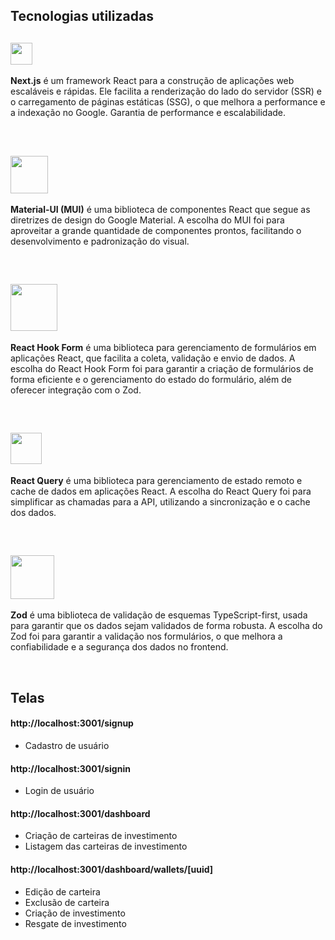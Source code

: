 ## Tecnologias utilizadas

## <img src="https://upload.wikimedia.org/wikipedia/commons/8/8e/Nextjs-logo.svg" height="35" />

**Next.js** é um framework React para a construção de aplicações web escaláveis e rápidas. Ele facilita a renderização do lado do servidor (SSR) e o carregamento de páginas estáticas (SSG), o que melhora a performance e a indexação no Google. Garantia de performance e escalabilidade.

<br />

## <img src="https://gitnation.imgix.net/stichting-frontend-amsterdam/image/upload/v1724858269/mui-logo-dark-text_qi0eho.png?auto=format,compress&fit=scale&w=300" height="60" />

**Material-UI (MUI)** é uma biblioteca de componentes React que segue as diretrizes de design do Google Material. A escolha do MUI foi para aproveitar a grande quantidade de componentes prontos, facilitando o desenvolvimento e padronização do visual.

<br />

## <img src="https://react-hook-form.com/images/logo/react-hook-form-logo-only.svg" height="75" />

**React Hook Form** é uma biblioteca para gerenciamento de formulários em aplicações React, que facilita a coleta, validação e envio de dados. A escolha do React Hook Form foi para garantir a criação de formulários de forma eficiente e o gerenciamento do estado do formulário, além de oferecer integração com o Zod.

<br />

## <img src="https://ucarecdn.com/39dea013-fbb2-486d-b16b-bf2e1cc43af3/" height="50" />

**React Query** é uma biblioteca para gerenciamento de estado remoto e cache de dados em aplicações React. A escolha do React Query foi para simplificar as chamadas para a API, utilizando a sincronização e o cache dos dados.

<br />

## <img src="https://zod.dev/logo.svg" width="70" />

**Zod** é uma biblioteca de validação de esquemas TypeScript-first, usada para garantir que os dados sejam validados de forma robusta. A escolha do Zod foi para garantir a validação nos formulários, o que melhora a confiabilidade e a segurança dos dados no frontend.

<br />

## Telas

#### http://localhost:3001/signup

- Cadastro de usuário

#### http://localhost:3001/signin

- Login de usuário

#### http://localhost:3001/dashboard

- Criação de carteiras de investimento
- Listagem das carteiras de investimento

#### http://localhost:3001/dashboard/wallets/[uuid]

- Edição de carteira
- Exclusão de carteira
- Criação de investimento
- Resgate de investimento
